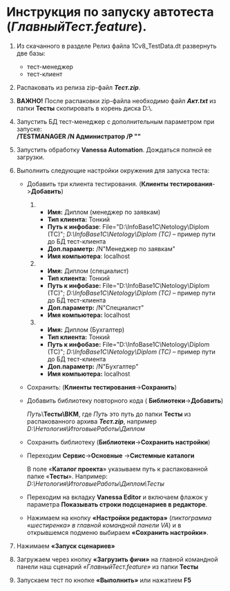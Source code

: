 # Инструкция по запуску автотеста (_ГлавныйТест.feature_).
1. Из скачанного в разделе Релиз файла 1Cv8_TestData.dt развернуть две базы:
    -  тест-менеджер
    -  тест-клиент
2. Распаковать из релиза zip-файл ___Тест.zip___.
3. __ВАЖНО!__ После распаковки zip-файла необходимо файл ___Акт.txt___ из папки __Тесты__ скопировать в корень диска D:\\.
4.  Запустить БД тест-менеджер с дополнительным параметром при запуске:  
      __/TESTMANAGER /N Администратор /P ""__
5. Запустить обработку __Vanessa Automation__. Дождаться полной ее загрузки.
6. Выполнить следующие настройки окружения для запуска теста:
    * Добавить три клиента тестирования. (__Клиенты тестирования__->__Добавить__)
        1. *  __Имя:__ Диплом (менеджер по заявкам)
            * __Тип клиента:__ Тонкий
            * __Путь к инфобазе__: File="D:\InfoBase1C\Netology\Diplom (TC)"; 
             _D:\InfoBase1C\Netology\Diplom (TC)_ – пример пути до БД тест-клиента
            * __Доп.параметр:__  /N"Менеджер по заявкам"
            * __Имя компьютера__: localhost

        2.  * __Имя:__ Диплом (специалист)
            * __Тип клиента:__ Тонкий
            * __Путь к инфобазе:__ File="D:\InfoBase1C\Netology\Diplom (TC)"; 
             _D:\InfoBase1C\Netology\Diplom (TC)_ – пример пути до БД тест-клиента
            * __Доп.параметр:__  /N"Специалист"
            * __Имя компьютера:__ localhost

        3.  * __Имя:__ Диплом (Бухгалтер)
            * __Тип клиента:__ Тонкий
            * __Путь к инфобазе:__ File="D:\InfoBase1C\Netology\Diplom (TC)"; _D:\InfoBase1C\Netology\Diplom (TC)_ – пример пути до БД тест-клиента
            * __Доп.параметр:__  /N"Бухгалтер"
            * __Имя компьютера:__ localhost
    *  Сохранить: (__Клиенты тестирования__->__Сохранить__)
    *  Добавить библиотеку повторного кода ( __Библиотеки__->__Добавить__)

        _Путь_\\__Тесты\ВКМ__, где _Путь_ это путь до папки __Тесты__ из распакованного архива ___Тест.zip___, например _D:\Нетология\ИтоговыеРаботы\Диплом_
    * Сохранить библиотеку (__Библиотеки__->__Сохранить настройки__)
    * Переходим __Сервис__->__Основные__ ->__Системные каталоги__

      В поле «__Каталог проекта__» указываем путь к распакованной папке «__Тесты__». Например: _D:\Нетология\ИтоговыеРаботы\Диплом\Тесты_
    *  Переходим на вкладку __Vanessa Editor__ и включаем флажок у параметра __Показывать строки подсценариев в редакторе__.
    * Нажимаем на кнопку __«Настройки редактора»__ (_пиктограмма «шестиренка» в  главной командной панели VA_) и в открывшемся подменю выбираем __«Сохранить настройки»__.

7. Нажимаем __«Запуск сценариев»__
8. Загружаем через кнопку __«Загрузить фичи»__  на главной командной панели наш сценарий _«ГлавныйТест.feature»_ из папки __Тесты__ 
9. Запускаем тест по кнопке __«Выполнить»__ или нажатием __F5__
          

